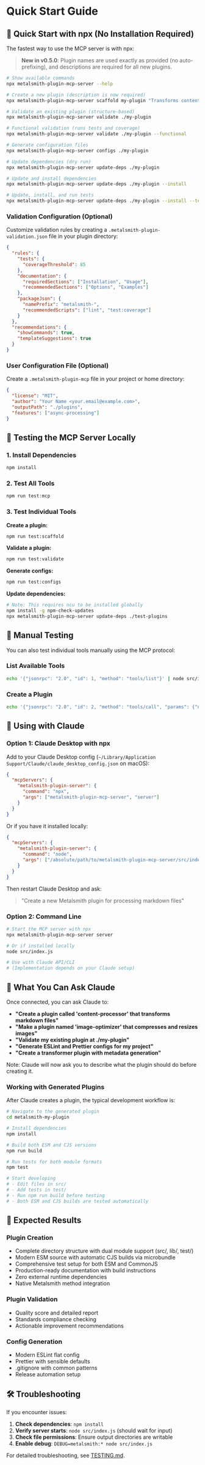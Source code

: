 # Quick Start Guide

## 🚀 Quick Start with npx (No Installation Required)

The fastest way to use the MCP server is with npx:

> **New in v0.5.0**: Plugin names are used exactly as provided (no auto-prefixing), and descriptions are required for all new plugins.

```bash
# Show available commands
npx metalsmith-plugin-mcp-server --help

# Create a new plugin (description is now required)
npx metalsmith-plugin-mcp-server scaffold my-plugin "Transforms content using custom processing rules"

# Validate an existing plugin (structure-based)
npx metalsmith-plugin-mcp-server validate ./my-plugin

# Functional validation (runs tests and coverage)
npx metalsmith-plugin-mcp-server validate ./my-plugin --functional

# Generate configuration files
npx metalsmith-plugin-mcp-server configs ./my-plugin

# Update dependencies (dry run)
npx metalsmith-plugin-mcp-server update-deps ./my-plugin

# Update and install dependencies
npx metalsmith-plugin-mcp-server update-deps ./my-plugin --install

# Update, install, and run tests
npx metalsmith-plugin-mcp-server update-deps ./my-plugin --install --test
```

### Validation Configuration (Optional)

Customize validation rules by creating a `.metalsmith-plugin-validation.json` file in your plugin directory:

```json
{
  "rules": {
    "tests": {
      "coverageThreshold": 85
    },
    "documentation": {
      "requiredSections": ["Installation", "Usage"],
      "recommendedSections": ["Options", "Examples"]
    },
    "packageJson": {
      "namePrefix": "metalsmith-",
      "recommendedScripts": ["lint", "test:coverage"]
    }
  },
  "recommendations": {
    "showCommands": true,
    "templateSuggestions": true
  }
}
```

### User Configuration File (Optional)

Create a `.metalsmith-plugin-mcp` file in your project or home directory:

```json
{
  "license": "MIT",
  "author": "Your Name <your.email@example.com>",
  "outputPath": "./plugins",
  "features": ["async-processing"]
}
```

## 🚀 Testing the MCP Server Locally

### 1. Install Dependencies

```bash
npm install
```

### 2. Test All Tools

```bash
npm run test:mcp
```

### 3. Test Individual Tools

**Create a plugin:**

```bash
npm run test:scaffold
```

**Validate a plugin:**

```bash
npm run test:validate
```

**Generate configs:**

```bash
npm run test:configs
```

**Update dependencies:**

```bash
# Note: This requires ncu to be installed globally
npm install -g npm-check-updates
npx metalsmith-plugin-mcp-server update-deps ./test-plugins
```

## 🔧 Manual Testing

You can also test individual tools manually using the MCP protocol:

### List Available Tools

```bash
echo '{"jsonrpc": "2.0", "id": 1, "method": "tools/list"}' | node src/index.js
```

### Create a Plugin

```bash
echo '{"jsonrpc": "2.0", "id": 2, "method": "tools/call", "params": {"name": "plugin-scaffold", "arguments": {"name": "metalsmith-my-plugin", "features": ["async-processing"]}}}' | node src/index.js
```

## 🤖 Using with Claude

### Option 1: Claude Desktop with npx

Add to your Claude Desktop config (`~/Library/Application Support/Claude/claude_desktop_config.json` on macOS):

```json
{
  "mcpServers": {
    "metalsmith-plugin-server": {
      "command": "npx",
      "args": ["metalsmith-plugin-mcp-server", "server"]
    }
  }
}
```

Or if you have it installed locally:

```json
{
  "mcpServers": {
    "metalsmith-plugin-server": {
      "command": "node",
      "args": ["/absolute/path/to/metalsmith-plugin-mcp-server/src/index.js"]
    }
  }
}
```

Then restart Claude Desktop and ask:

> "Create a new Metalsmith plugin for processing markdown files"

### Option 2: Command Line

```bash
# Start the MCP server with npx
npx metalsmith-plugin-mcp-server server

# Or if installed locally
node src/index.js

# Use with Claude API/CLI
# (Implementation depends on your Claude setup)
```

## 📝 What You Can Ask Claude

Once connected, you can ask Claude to:

- **"Create a plugin called 'content-processor' that transforms markdown files"**
- **"Make a plugin named 'image-optimizer' that compresses and resizes images"**
- **"Validate my existing plugin at ./my-plugin"**
- **"Generate ESLint and Prettier configs for my project"**
- **"Create a transformer plugin with metadata generation"**

Note: Claude will now ask you to describe what the plugin should do before creating it.

### Working with Generated Plugins

After Claude creates a plugin, the typical development workflow is:

```bash
# Navigate to the generated plugin
cd metalsmith-my-plugin

# Install dependencies
npm install

# Build both ESM and CJS versions
npm run build

# Run tests for both module formats
npm test

# Start developing
# - Edit files in src/
# - Add tests in test/
# - Run npm run build before testing
# - Both ESM and CJS builds are tested automatically
```

## 🎯 Expected Results

### Plugin Creation

- Complete directory structure with dual module support (src/, lib/, test/)
- Modern ESM source with automatic CJS builds via microbundle
- Comprehensive test setup for both ESM and CommonJS
- Production-ready documentation with build instructions
- Zero external runtime dependencies
- Native Metalsmith method integration

### Plugin Validation

- Quality score and detailed report
- Standards compliance checking
- Actionable improvement recommendations

### Config Generation

- Modern ESLint flat config
- Prettier with sensible defaults
- .gitignore with common patterns
- Release automation setup

## 🛠️ Troubleshooting

If you encounter issues:

1. **Check dependencies**: `npm install`
2. **Verify server starts**: `node src/index.js` (should wait for input)
3. **Check file permissions**: Ensure output directories are writable
4. **Enable debug**: `DEBUG=metalsmith:* node src/index.js`

For detailed troubleshooting, see [TESTING.md](./TESTING.md).
